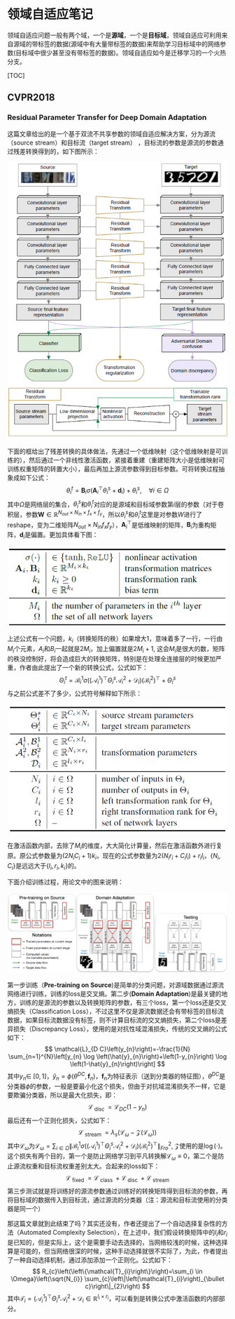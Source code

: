 # 领域自适应笔记

领域自适应问题一般有两个域，一个是**源域**，一个是**目标域**，领域自适应可利用来自源域的带标签的数据(源域中有大量带标签的数据)来帮助学习目标域中的网络参数(目标域中很少甚至没有带标签的数据)。领域自适应如今是迁移学习的一个火热分支。

[TOC]

## CVPR2018

### Residual Parameter Transfer for Deep Domain Adaptation

这篇文章给出的是一个基于双流不共享参数的领域自适应解决方案，分为源流（source stream）和目标流（target stream） ，目标流的参数是源流的参数通过残差转换得到的，如下图所示：

![1560928084062](assets/1560928084062.png)

下面的框给出了残差转换的具体做法，先通过一个低维映射（这个低维映射是可训练的），然后通过一个非线性激活函数，紧接着重建（重建矩阵大小是低维映射可训练权重矩阵的转置大小），最后再加上源流参数得到目标参数。可将转换过程抽象成如下公式：
$$
\theta_{i}^{t}=\mathbf{B}_{i} \sigma\left(\mathbf{A}_{i}^{\top} \theta_{i}^{s}+\mathbf{d}_{i}\right)+\theta_{i}^{s}, \quad \forall i \in \Omega
$$
其中$\Omega$是网络层的集合，$\theta_{i}^{s}$和$\theta_{i}^{t}$对应的是源域和目标域参数第$i$层的参数（对于卷积层，参数$\mathbf{W} \in \mathbb{R}^{N_{o u t} \times N_{i n} \times f_{x} \times f_{y}}$，所以$\theta_{i}^{s}$和$\theta_{i}^{t}$这里是对参数$W$进行了reshape，变为二维矩阵$N_{o u t} \times N_{i n} f_{x} f_{y}$），$\mathbf{A}_{i}^{\top}$是低维映射的矩阵，$\mathbf{B}_{i}$为重构矩阵，$\mathbf{d}_{i}$是偏置。更加具体看下图：

![1560930615838](assets/1560930615838.png)

上述公式有一个问题，$k_{i}$（转换矩阵的秩）如果增大1，意味着多了一行，一行由$M_{i}$个元素，$A_i$和$B_i$一起就是$2M_{i}$，加上偏置就是$2M_{i}+1$, 这会$M_i$是很大的数，矩阵的秩没控制好，将会造成巨大的转换矩阵，特别是在处理全连接层的时候更加严重，作者由此提出了一个新的转换公式，公式如下：
$$
\Theta_{i}^{t}=\mathcal{B}_{i}^{1} \sigma\left(\left(\mathcal{A}_{i}^{1}\right)^{\top} \Theta_{i}^{s} \mathcal{A}_{i}^{2}+\mathcal{D}_{i}\right)\left(\mathcal{B}_{i}^{2}\right)^{\top}+\Theta_{i}^{s}
$$
与之前公式差不了多少，公式符号解释如下所示：

![1560932015313](assets/1560932015313.png)

在激活函数内部，去除了$M_i$的维度，大大简化计算量，然后在激活函数外进行复原。原公式参数量为$\left(2 N_{i} C_{i}+1\right) k_{i}$，现在的公式参数量为$2\left(N_{i} r_{i}+C_{i} l_{i}\right)+r_{i} l_{i}$，$\left\{N_{i}, C_{i}\right\}$是远远大于$\left\{l_{i}, r_{i}, k_{i}\right\}$的。

下面介绍训练过程，用论文中的图来说明：

![1560933201860](assets/1560933201860.png)

第一步训练（**Pre-training on Source**)是简单的分类问题，对源域数据通过源流网络进行训练，训练的loss是交叉熵。第二步(**Domain Adaptation**)是最关键的地方，训练的是源流的参数以及转换矩阵的参数，有三个loss，第一个loss还是交叉熵损失（Classification Loss），不过这里不仅是源流数据还会有带标签的目标流数据，如果目标流数据没有标签，则不计算目标流的交叉熵损失，第二个loss是差异损失（Discrepancy Loss），使用的是对抗性域混淆损失，传统的交叉熵的公式如下：
$$
\mathcal{L}_{D C}\left(y_{n}\right)=-\frac{1}{N} \sum_{n=1}^{N}\left[y_{n} \log \left(\hat{y}_{n}\right)+\left(1-y_{n}\right) \log \left(1-\hat{y}_{n}\right)\right]
$$
其中$y_{n} \in$ $[0,1]$，$\hat{y}_{n}=\phi\left(\theta^{D C}, \mathbf{f}_{n}\right)$，$\mathbf{f}_{n}$为特征表示（送到分类器的特征图），$\theta^{D C}$是分类器$\phi$的参数，一般是要最小化这个损失，但由于对抗域混淆损失不一样，它是要欺骗分类器，所以是最大化损失，即：
$$
\mathcal{L}_{\text { disc }}=\mathcal{L}_{D C}\left(1-y_{n}\right)
$$
最后还有一个正则化损失，公式如下：
$$
\mathcal{L}_{\text { stream }}=\lambda_{s}\left(\mathcal{L}_{\omega}-\mathcal{Z}\left(\mathcal{L}_{\omega}\right)\right)
$$
其中$\mathcal{L}_{\omega}$为$\mathcal{L}_{\omega}=\sum_{i \in \Omega}\left\|\mathcal{B}_{i}^{1} \sigma\left(\left(\mathcal{A}_{i}^{1}\right)^{\top} \Theta_{i}^{s} \mathcal{A}_{i}^{2}+\mathcal{D}_{i}\right)\left(\mathcal{B}_{i}^{2}\right)^{\top}\right\|_{F r o}^{2}$, $\mathcal{Z}$使用的是$\log (\cdot)$。这个损失有两个目的，第一个是防止网络学习到平凡转换解$\mathcal{L}_{\omega} \equiv 0$，第二个是防止源流权重和目标流权重差别太大。合起来的loss如下：
$$
\mathcal{L}_{\text { fixed }}=\mathcal{L}_{\text { class }}+\mathcal{L}_{\text { disc }}+\mathcal{L}_{\text { stream }}
$$
第三步测试就是将训练好的源流参数通过训练好的转换矩阵得到目标流的参数，再将目标域的数据传入到目标流，通过源流的分类器（注：源流和目标流使用的分类器是同一个）

那这篇文章就到此结束了吗？其实还没有，作者还提出了一个自动选择复杂性的方法（Automated Complexity Selection），在上述中，我们假设转换矩阵中的$l_i$和$r_i$是已知的，但是实际上，这个是需要手动去选择的，当网络较浅的时候，这种选择算是可能的，但当网络很深的时候，这种手动选择就很不实际了，为此，作者提出了一种自动选择机制，通过添加添加一个正则化。公式如下：
$$
R_{c}\left(\left\{\mathcal{T}_{i}\right\}\right)=\sum_{i \in \Omega}\left(\sqrt{N_{i}} \sum_{c}\left\|\left(\mathcal{T}_{i}\right)_{\bullet c}\right\|_{2}\right)
$$
其中$\mathcal{T}_{i}= \left(\mathcal{A}_{i}^{1}\right)^{\top} \Theta_{i}^{s} \mathcal{A}_{i}^{2}+\mathcal{D}_{i} \in \mathbb{R}^{l_{i} \times r_{i}}$，可以看到是转换公式中激活函数的内部部分。